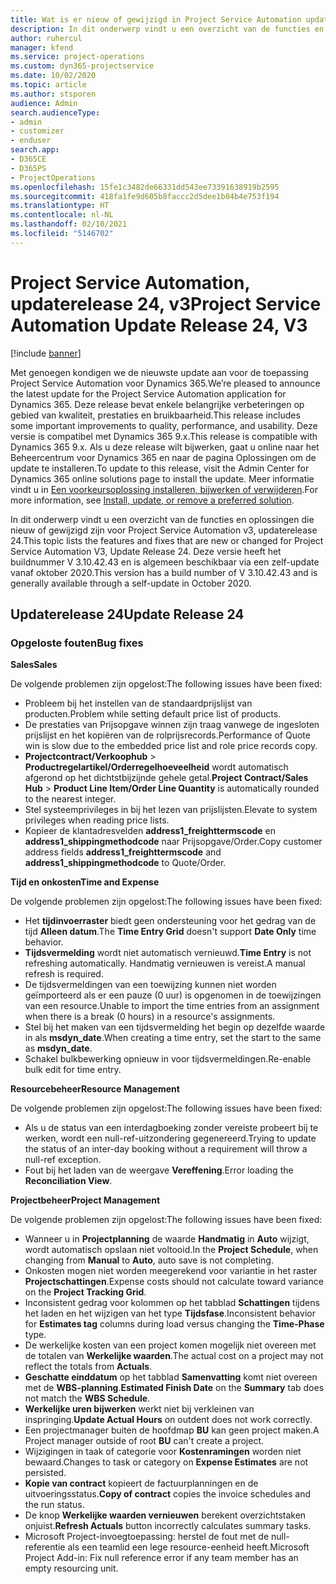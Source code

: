 ```yaml
---
title: Wat is er nieuw of gewijzigd in Project Service Automation updaterelease 24, v3
description: In dit onderwerp vindt u een overzicht van de functies en oplossingen die beschikbaar zijn voor Project Service Automation updaterelease 24, v3.
author: ruhercul
manager: kfend
ms.service: project-operations
ms.custom: dyn365-projectservice
ms.date: 10/02/2020
ms.topic: article
ms.author: stsporen
audience: Admin
search.audienceType:
- admin
- customizer
- enduser
search.app:
- D365CE
- D365PS
- ProjectOperations
ms.openlocfilehash: 15fe1c3482de66331dd543ee73391638919b2595
ms.sourcegitcommit: 418fa1fe9d605b8faccc2d5dee1b04b4e753f194
ms.translationtype: HT
ms.contentlocale: nl-NL
ms.lasthandoff: 02/10/2021
ms.locfileid: "5146702"
---
```

# <a name="project-service-automation-update-release-24-v3"></a><span data-ttu-id="2212d-103">Project Service Automation, updaterelease 24, v3</span><span class="sxs-lookup"><span data-stu-id="2212d-103">Project Service Automation Update Release 24, V3</span></span>

[!include [banner](../includes/psa-now-project-operations.md)]

<span data-ttu-id="2212d-104">Met genoegen kondigen we de nieuwste update aan voor de toepassing Project Service Automation voor Dynamics 365.</span><span class="sxs-lookup"><span data-stu-id="2212d-104">We’re pleased to announce the latest update for the Project Service Automation application for Dynamics 365.</span></span> <span data-ttu-id="2212d-105">Deze release bevat enkele belangrijke verbeteringen op gebied van kwaliteit, prestaties en bruikbaarheid.</span><span class="sxs-lookup"><span data-stu-id="2212d-105">This release includes some important improvements to quality, performance, and usability.</span></span> <span data-ttu-id="2212d-106">Deze versie is compatibel met Dynamics 365 9.x.</span><span class="sxs-lookup"><span data-stu-id="2212d-106">This release is compatible with Dynamics 365 9.x.</span></span> <span data-ttu-id="2212d-107">Als u deze release wilt bijwerken, gaat u online naar het Beheercentrum voor Dynamics 365 en naar de pagina Oplossingen om de update te installeren.</span><span class="sxs-lookup"><span data-stu-id="2212d-107">To update to this release, visit the Admin Center for Dynamics 365 online solutions page to install the update.</span></span> <span data-ttu-id="2212d-108">Meer informatie vindt u in [Een voorkeursoplossing installeren, bijwerken of verwijderen](https://docs.microsoft.com/power-platform/admin/install-remove-preferred-solution).</span><span class="sxs-lookup"><span data-stu-id="2212d-108">For more information, see [Install, update, or remove a preferred solution](https://docs.microsoft.com/power-platform/admin/install-remove-preferred-solution).</span></span>

<span data-ttu-id="2212d-109">In dit onderwerp vindt u een overzicht van de functies en oplossingen die nieuw of gewijzigd zijn voor Project Service Automation v3, updaterelease 24.</span><span class="sxs-lookup"><span data-stu-id="2212d-109">This topic lists the features and fixes that are new or changed for Project Service Automation V3, Update Release 24.</span></span> <span data-ttu-id="2212d-110">Deze versie heeft het buildnummer V 3.10.42.43 en is algemeen beschikbaar via een zelf-update vanaf oktober 2020.</span><span class="sxs-lookup"><span data-stu-id="2212d-110">This version has a build number of V 3.10.42.43 and is generally available through a self-update in October 2020.</span></span>

## <a name="update-release-24"></a><span data-ttu-id="2212d-111">Updaterelease 24</span><span class="sxs-lookup"><span data-stu-id="2212d-111">Update Release 24</span></span>

### <a name="bug-fixes"></a><span data-ttu-id="2212d-112">Opgeloste fouten</span><span class="sxs-lookup"><span data-stu-id="2212d-112">Bug fixes</span></span>

<span data-ttu-id="2212d-113">**Sales**</span><span class="sxs-lookup"><span data-stu-id="2212d-113">**Sales**</span></span>

<span data-ttu-id="2212d-114">De volgende problemen zijn opgelost:</span><span class="sxs-lookup"><span data-stu-id="2212d-114">The following issues have been fixed:</span></span>

- <span data-ttu-id="2212d-115">Probleem bij het instellen van de standaardprijslijst van producten.</span><span class="sxs-lookup"><span data-stu-id="2212d-115">Problem while setting default price list of products.</span></span>
- <span data-ttu-id="2212d-116">De prestaties van Prijsopgave winnen zijn traag vanwege de ingesloten prijslijst en het kopiëren van de rolprijsrecords.</span><span class="sxs-lookup"><span data-stu-id="2212d-116">Performance of Quote win is slow due to the embedded price list and role price records copy.</span></span>
- <span data-ttu-id="2212d-117">**Projectcontract/Verkoophub** > **Productregelartikel/Orderregelhoeveelheid** wordt automatisch afgerond op het dichtstbijzijnde gehele getal.</span><span class="sxs-lookup"><span data-stu-id="2212d-117">**Project Contract/Sales Hub** > **Product Line Item/Order Line Quantity** is automatically rounded to the nearest integer.</span></span>
- <span data-ttu-id="2212d-118">Stel systeemprivileges in bij het lezen van prijslijsten.</span><span class="sxs-lookup"><span data-stu-id="2212d-118">Elevate to system privileges when reading price lists.</span></span>
- <span data-ttu-id="2212d-119">Kopieer de klantadresvelden **address1_freighttermscode** en **address1_shippingmethodcode** naar Prijsopgave/Order.</span><span class="sxs-lookup"><span data-stu-id="2212d-119">Copy customer address fields **address1_freighttermscode** and **address1_shippingmethodcode** to Quote/Order.</span></span> 


<span data-ttu-id="2212d-120">**Tijd en onkosten**</span><span class="sxs-lookup"><span data-stu-id="2212d-120">**Time and Expense**</span></span>

<span data-ttu-id="2212d-121">De volgende problemen zijn opgelost:</span><span class="sxs-lookup"><span data-stu-id="2212d-121">The following issues have been fixed:</span></span>

- <span data-ttu-id="2212d-122">Het **tijdinvoerraster** biedt geen ondersteuning voor het gedrag van de tijd **Alleen datum**.</span><span class="sxs-lookup"><span data-stu-id="2212d-122">The **Time Entry Grid** doesn't support **Date Only** time behavior.</span></span>
- <span data-ttu-id="2212d-123">**Tijdsvermelding** wordt niet automatisch vernieuwd.</span><span class="sxs-lookup"><span data-stu-id="2212d-123">**Time Entry** is not refreshing automatically.</span></span> <span data-ttu-id="2212d-124">Handmatig vernieuwen is vereist.</span><span class="sxs-lookup"><span data-stu-id="2212d-124">A manual refresh is required.</span></span>
- <span data-ttu-id="2212d-125">De tijdsvermeldingen van een toewijzing kunnen niet worden geïmporteerd als er een pauze (0 uur) is opgenomen in de toewijzingen van een resource.</span><span class="sxs-lookup"><span data-stu-id="2212d-125">Unable to import the time entries from an assignment when there is a break (0 hours) in a resource's assignments.</span></span>
- <span data-ttu-id="2212d-126">Stel bij het maken van een tijdsvermelding het begin op dezelfde waarde in als **msdyn_date**.</span><span class="sxs-lookup"><span data-stu-id="2212d-126">When creating a time entry, set the start to the same as **msdyn_date**.</span></span>
- <span data-ttu-id="2212d-127">Schakel bulkbewerking opnieuw in voor tijdsvermeldingen.</span><span class="sxs-lookup"><span data-stu-id="2212d-127">Re-enable bulk edit for time entry.</span></span>

<span data-ttu-id="2212d-128">**Resourcebeheer**</span><span class="sxs-lookup"><span data-stu-id="2212d-128">**Resource Management**</span></span>

<span data-ttu-id="2212d-129">De volgende problemen zijn opgelost:</span><span class="sxs-lookup"><span data-stu-id="2212d-129">The following issues have been fixed:</span></span>

- <span data-ttu-id="2212d-130">Als u de status van een interdagboeking zonder vereiste probeert bij te werken, wordt een null-ref-uitzondering gegenereerd.</span><span class="sxs-lookup"><span data-stu-id="2212d-130">Trying to update the status of an inter-day booking without a requirement will throw a null-ref exception.</span></span>
- <span data-ttu-id="2212d-131">Fout bij het laden van de weergave **Vereffening**.</span><span class="sxs-lookup"><span data-stu-id="2212d-131">Error loading the **Reconciliation View**.</span></span>


<span data-ttu-id="2212d-132">**Projectbeheer**</span><span class="sxs-lookup"><span data-stu-id="2212d-132">**Project Management**</span></span>

<span data-ttu-id="2212d-133">De volgende problemen zijn opgelost:</span><span class="sxs-lookup"><span data-stu-id="2212d-133">The following issues have been fixed:</span></span>

- <span data-ttu-id="2212d-134">Wanneer u in **Projectplanning** de waarde **Handmatig** in **Auto** wijzigt, wordt automatisch opslaan niet voltooid.</span><span class="sxs-lookup"><span data-stu-id="2212d-134">In the **Project Schedule**, when changing from **Manual** to **Auto**, auto save is not completing.</span></span>
- <span data-ttu-id="2212d-135">Onkosten mogen niet worden meegerekend voor variantie in het raster **Projectschattingen**.</span><span class="sxs-lookup"><span data-stu-id="2212d-135">Expense costs should not calculate toward variance on the **Project Tracking Grid**.</span></span>
- <span data-ttu-id="2212d-136">Inconsistent gedrag voor kolommen op het tabblad **Schattingen** tijdens het laden en het wijzigen van het type **Tijdsfase**.</span><span class="sxs-lookup"><span data-stu-id="2212d-136">Inconsistent behavior for **Estimates tag** columns during load versus changing the **Time-Phase** type.</span></span>
- <span data-ttu-id="2212d-137">De werkelijke kosten van een project komen mogelijk niet overeen met de totalen van **Werkelijke waarden**.</span><span class="sxs-lookup"><span data-stu-id="2212d-137">The actual cost on a project may not reflect the totals from **Actuals**.</span></span>
- <span data-ttu-id="2212d-138">**Geschatte einddatum** op het tabblad **Samenvatting** komt niet overeen met de **WBS-planning**.</span><span class="sxs-lookup"><span data-stu-id="2212d-138">**Estimated Finish Date** on the **Summary** tab does not match the **WBS Schedule**.</span></span>
- <span data-ttu-id="2212d-139">**Werkelijke uren bijwerken** werkt niet bij verkleinen van inspringing.</span><span class="sxs-lookup"><span data-stu-id="2212d-139">**Update Actual Hours** on outdent does not work correctly.</span></span>
- <span data-ttu-id="2212d-140">Een projectmanager buiten de hoofdmap **BU** kan geen project maken.</span><span class="sxs-lookup"><span data-stu-id="2212d-140">A Project manager outside of root **BU** can't create a project.</span></span>
- <span data-ttu-id="2212d-141">Wijzigingen in taak of categorie voor **Kostenramingen** worden niet bewaard.</span><span class="sxs-lookup"><span data-stu-id="2212d-141">Changes to task or category on **Expense Estimates** are not persisted.</span></span>
- <span data-ttu-id="2212d-142">**Kopie van contract** kopieert de factuurplanningen en de uitvoeringsstatus.</span><span class="sxs-lookup"><span data-stu-id="2212d-142">**Copy of contract** copies the invoice schedules and the run status.</span></span>
- <span data-ttu-id="2212d-143">De knop **Werkelijke waarden vernieuwen** berekent overzichtstaken onjuist.</span><span class="sxs-lookup"><span data-stu-id="2212d-143">**Refresh Actuals** button incorrectly calculates summary tasks.</span></span>
- <span data-ttu-id="2212d-144">Microsoft Project-invoegtoepassing: herstel de fout met de null-referentie als een teamlid een lege resource-eenheid heeft.</span><span class="sxs-lookup"><span data-stu-id="2212d-144">Microsoft Project Add-in: Fix null reference error if any team member has an empty resourcing unit.</span></span>

